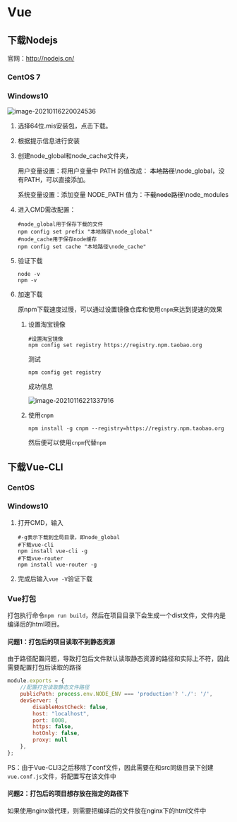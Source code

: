 # Vue

## 下载Nodejs

官网：http://nodejs.cn/

### CentOS 7



### Windows10

![image-20210116220024536](C:\Users\Administrator\AppData\Roaming\Typora\typora-user-images\image-20210116220024536.png)

1. 选择64位.mis安装包，点击下载。

2. 根据提示信息进行安装

3. 创建node_global和node_cache文件夹，

   用户变量设置：将用户变量中 PATH 的值改成： ~~本地路径~~\node_global，没有PATH，可以直接添加。

   系统变量设置：添加变量 NODE_PATH 值为：~~下载node路径~~\node_modules

4. 进入CMD需改配置：

   ```shell
   #node_global用于保存下载的文件
   npm config set prefix "本地路径\node_global"
   #node_cache用于保存node缓存
   npm config set cache "本地路径\node_cache"
   ```

5. 验证下载

   ```shell
   node -v 
   npm -v
   ```

6. 加速下载

   原npm下载速度过慢，可以通过设置镜像仓库和使用`cnpm`来达到提速的效果

   1. 设置淘宝镜像

      ```shell
      #设置淘宝镜像
      npm config set registry https://registry.npm.taobao.org
      ```

      测试

      ```shell
      npm config get registry
      ```

      成功信息

      ![image-20210116221337916](C:\Users\Administrator\AppData\Roaming\Typora\typora-user-images\image-20210116221337916.png)

   2. 使用`cnpm`

      ```shell
      npm install -g cnpm --registry=https://registry.npm.taobao.org
      ```

      然后便可以使用`cnpm`代替`npm`

## 下载Vue-CLI

### CentOS

### Windows10

1. 打开CMD，输入

   ```shell
   #-g表示下载到全局目录，即node_global
   #下载vue-cli
   npm install vue-cli -g
   #下载vue-router
   npm install vue-router -g
   ```

2. 完成后输入`vue -V`验证下载



### Vue打包

打包执行命令`npm run build`，然后在项目目录下会生成一个dist文件，文件内是编译后的html项目。

#### 问题1：打包后的项目读取不到静态资源

由于路径配置问题，导致打包后文件默认读取静态资源的路径和实际上不符，因此需要配置打包后读取的路径

```js
module.exports = {
    //配置打包读取静态文件路径
    publicPath: process.env.NODE_ENV === 'production'? './': '/',
    devServer: {
        disableHostCheck: false,
        host: "localhost",
        port: 8008,
        https: false,
        hotOnly: false,
        proxy: null
    },
};
```

PS：由于Vue-CLI3之后移除了conf文件，因此需要在和src同级目录下创建`vue.conf.js`文件，将配置写在该文件中

#### 问题2：打包后的项目想存放在指定的路径下

如果使用nginx做代理，则需要把编译后的文件放在nginx下的html文件中

```js

```

